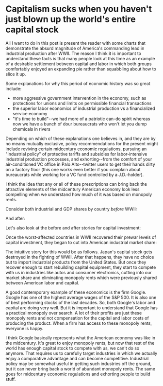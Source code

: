 # Capitalism sucks when you haven't just blown up the world's entire capital stock

All I want to do in this post is present the reader with some charts that demonstrate the absurd magnitude of America's commanding lead in industrial production after WWII. The reason I think it is important to understand these facts is that many people look at this time as an example of a desirable settlement between capital and labor in which both groups comfortably enjoyed an expanding pie rather than squabbling about how to slice it up.  

Some explanations for why this period of economic history was so great include:
- more aggressive government intervention in the economy, such as protections for unions and limits on permissible financial transactions
- the superior labor economics of industrial production vs a financialized service economy
- "it's time to build"--we had more of a patriotic can-do spirit whereas now we have a bunch of dour bureaucrats who won't let you dump chemicals in rivers 

Depending on which of these explanations one believes in, and they are by no means mutually exclusive, policy recommendations for the present might include reviving certain midcentury economic regulations, pursuing an "industrial policy" of protective tariffs and subsidies for labor-intensive industrial production processes, and exhorting--from the comfort of your air-conditioned VC office in Palo Alto--twitter users to get their hands dirty on a factory floor (this one works even better if you complain about bureaucrats while working for a VC fund controlled by a J.D.-holder).

I think the idea that any or all of these prescriptions can bring back the attractive elements of the midcentury American economy look less compelling when we understand how much of it was based on monopoly rents.

Consider both industrial and GDP shares by country *before* WWII:

And after:

Let's also look at the before and after stories for capital investment:

Once the worst-affected countries in WWII recovered their prewar levels of capital investment, they began to cut into American industrial market share:

The intuitive story for this would be as follows. Japan's capital stock gets destroyed in the fighting of WWII. After that happens, they have no choice but to import industrial products from the United States. But once they recover enough to start rebuilding capital equipment, they start to compete with us in industries like autos and consumer electronics, cutting into our market share and eliminating monopoly rents which were previously shared between American labor and capital.

A good contemporary example of these economics is the firm Google. Google has one of the highest average wages of the S&P 500. It is also one of best performing stocks of the last decades. So, both Google's labor and capital are doing very well. But it is important to understand that Google has a practical monopoly over search. A lot of their profits are just these monopoly rents and not compensation for the capital and labor costs of producing the product. When a firm has access to these monopoly rents, everyone is happy. 

I think Google basically represents what the American economy was like in the midcentury. It's great to enjoy monopoly rents, but now that rest of the world has enough capital stock to compete with us, we can't do so anymore. That requires us to carefully target industries in which we actually enjoy a comparative advantage and can become competitive. Industrial policy may be somewhat useful in getting such industries off the ground, but it can never bring back a world of abundant monopoly rents. The same goes for midcentury economic regulations and exhorting people to build stuff. 

